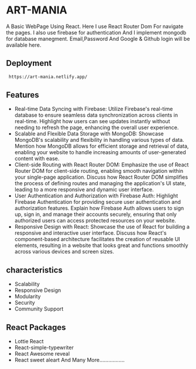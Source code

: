 
# ART-MANIA

A Basic WebPage Using React. Here I use React Router Dom For navigate the pages. I also use firebase for authentication And I implement mongodb for database manegment. 
Email,Password And Google & Github login will be available here.





## Deployment


```bash
 https://art-mania.netlify.app/
```




## Features
  
- Real-time Data Syncing with Firebase: Utilize Firebase's real-time database to ensure seamless data synchronization across clients in real-time. Highlight how users can see updates instantly without needing to refresh the page, enhancing the overall user experience.
- Scalable and Flexible Data Storage with MongoDB: Showcase MongoDB's scalability and flexibility in handling various types of data. Mention how MongoDB allows for efficient storage and retrieval of data, enabling your website to handle increasing amounts of user-generated content with ease.
- Client-side Routing with React Router DOM: Emphasize the use of React Router DOM for client-side routing, enabling smooth navigation within your single-page application. Discuss how React Router DOM simplifies the process of defining routes and managing the application's UI state, leading to a more responsive and dynamic user interface.
- User Authentication and Authorization with Firebase Auth: Highlight Firebase Authentication for providing secure user authentication and authorization features. Explain how Firebase Auth allows users to sign up, sign in, and manage their accounts securely, ensuring that only authorized users can access protected resources on your website.
- Responsive Design with React: Showcase the use of React for building a responsive and interactive user interface. Discuss how React's component-based architecture facilitates the creation of reusable UI elements, resulting in a website that looks great and functions smoothly across various devices and screen sizes.


## characteristics

- Scalability
- Responsive Design
- Modularity
- Security
- Community Support




## React Packages

- Lottie React
- React-simple-typewriter
- React Awesome reveal
- React sweet aleart 
And Many More.................


